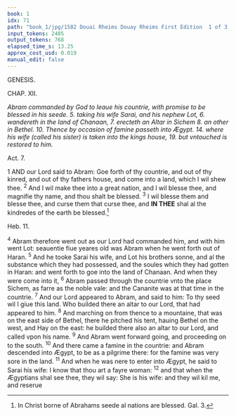 ```yaml
---
book: 1
idx: 71
path: "book_1/jpg/1582 Douai Rheims Douay Rheims First Edition  1 of 3 1609 Old Testament.pdf-71.jpg"
input_tokens: 2405
output_tokens: 768
elapsed_time_s: 13.25
approx_cost_usd: 0.019
manual_edit: false
---
```

GENESIS.

CHAP. XII.

*Abram commanded by God to leaue his countrie, with promise to be blessed in his seede. 5. taking his wife Sarai, and his nephew Lot, 6. wandereth in the land of Chanaan, 7. erecteth an Altar in Sichem 8. an other in Bethel. 10. Thence by occasion of famine passeth into Ægypt. 14. where his wife (called his sister) is taken into the kings house, 19. but vntouched is restored to him.*

<aside>Act. 7.</aside>

1 AND our Lord said to Abram: Goe forth of thy countrie, and out of thy kinred, and out of thy fathers house, and come into a land, which I wil shew thee. <sup>2</sup> And I wil make thee into a great nation, and I wil blesse thee, and magnifie thy name, and thou shalt be blessed. <sup>3</sup> I wil blesse them and blesse thee, and curse them that curse thee, and **IN THEE** shal al the kindredes of the earth be blessed.[^1]

<aside>Heb. 11.</aside>

<sup>4</sup> Abram therefore went out as our Lord had commanded him, and with him went Lot: seauentie fiue yeares old was Abram when he went forth out of Haran. <sup>5</sup> And he tooke Sarai his wife, and Lot his brothers sonne, and al the substance which they had possessed, and the soules which they had gotten in Haran: and went forth to goe into the land of Chanaan. And when they were come into it, <sup>6</sup> Abram passed through the countrie vnto the place Sichem, as farre as the noble vale: and the Cananite was at that time in the countrie. <sup>7</sup> And our Lord appeared to Abram, and said to him: To thy seed wil I giue this land. Who builded there an altar to our Lord, that had appeared to him. <sup>8</sup> And marching on from thence to a mountaine, that was on the east side of Bethel, there he pitched his tent, hauing Bethel on the west, and Hay on the east: he builded there also an altar to our Lord, and called vpon his name. <sup>9</sup> And Abram went forward going, and proceeding on to the south. <sup>10</sup> And there came a famine in the countrie: and Abram descended into Ægypt, to be as a pilgrime there: for the famine was very sore in the land. <sup>11</sup> And when he was nere to enter into Ægypt, he said to Sarai his wife: I know that thou art a fayre woman: <sup>12</sup> and that when the Ægyptians shal see thee, they wil say: She is his wife: and they wil kil me, and reserue

[^1]: In Christ borne of Abrahams seede al nations are blessed. Gal. 3.